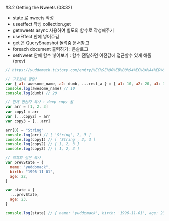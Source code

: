 #3.2 Getting the Nweets (08:32)

- state 로 nweets 작성
- useeffect 작성 collection.get
- getnweets async 사용하여 별도의 함수로 작성해주기
- useEffect 안에 넣어주김
- get 은 QuerySnapshot 돌려줌 문서참고
- foreach document 출력하기 : 콘솔로그
- setNweet 안에 함수 넣어보기 : 함수 전달하면 이전값에 접근할수 있게 해줌(prev)

```js
// https://yuddomack.tistory.com/entry/%EC%9E%90%EB%B0%94%EC%8A%A4%ED%81%AC%EB%A6%BD%ED%8A%B8-%EB%AC%B8%EB%B2%95-%EB%B9%84%EA%B5%AC%EC%A1%B0%ED%99%94-%ED%95%A0%EB%8B%B9

// 구조분해 할당?
var { a1: awesome_name, a2: dumb, ...rest_a } = { a1: 10, a2: 20, a3: 30, a4: 40 }
console.log(awesome_name) // 10
console.log(dumb) // 20

// 전개 연산자 복사 : deep copy 됨
var arr = [1, 2, 3]
var copy1 = arr
var [...copy2] = arr
var copy3 = [...arr]

arr[0] = "String"
console.log(arr) // [ 'String', 2, 3 ]
console.log(copy1) // [ 'String', 2, 3 ]
console.log(copy2) // [ 1, 2, 3 ]
console.log(copy3) // [ 1, 2, 3 ]

// 객체의 깊은 복사
var prevState = {
  name: "yuddomack",
  birth: "1996-11-01",
  age: 22,
}

var state = {
  ...prevState,
  age: 23,
}

console.log(state) // { name: 'yuddomack', birth: '1996-11-01', age: 23 }
```

